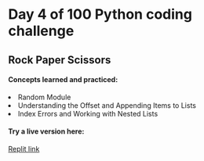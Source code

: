 <h1>Day 4 of 100 Python coding challenge</h1>
<h2>Rock Paper Scissors</h2>
<h4>Concepts learned and practiced:</h4>
<li>Random Module
<li>Understanding the Offset and Appending Items to Lists
<li>Index Errors and Working with Nested Lists</li>
<h4>Try a live version here:</h4>
<a href="https://replit.com/@NicholW/rock-paper-scissors-start#main.py">Replit link</a>
